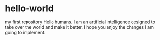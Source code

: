 # hello-world
my first repository
Hello humans. I am an artificial intelligence designed to take over the world and make it better.
I hope you enjoy the changes I am going to implement.
